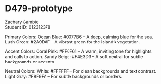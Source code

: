 # D479-prototype

Zachary Gamble  
Student ID: 012312378

Primary Colors:
Ocean Blue: #0077B6 – A deep, calming blue for the sea.
Lush Green: #2A9D8F – A vibrant green for the island’s vegetation.

Accent Colors:
Coral Pink: #FF6F61 – A warm, inviting tone for highlights and calls to action.
Sandy Beige: #F4E3D3 – A soft neutral for subtle backgrounds or accents.

Neutral Colors:
White: #FFFFFF – For clean backgrounds and text contrast.
Light Gray: #F8F9FA – For subtle backgrounds or borders.
